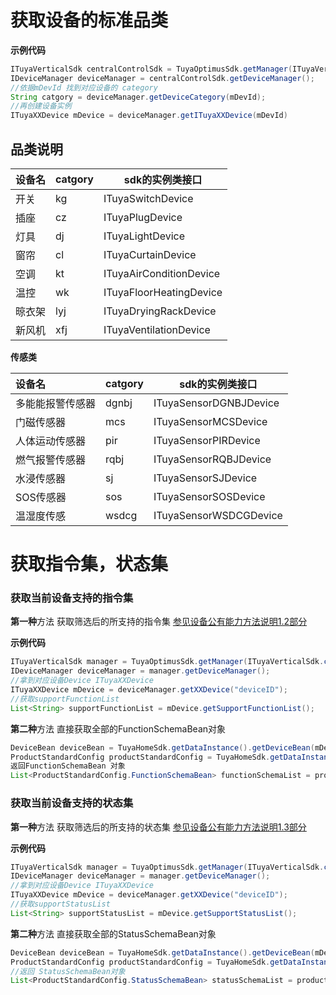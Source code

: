 <h1>获取设备的标准品类</h1> <span id='title_catgory'></span>

**示例代码**

```java
ITuyaVerticalSdk centralControlSdk = TuyaOptimusSdk.getManager(ITuyaVerticalSdk.class);
IDeviceManager deviceManager = centralControlSdk.getDeviceManager();
//依据mDevId 找到对应设备的 category 
String catgory = deviceManager.getDeviceCategory(mDevId);
//再创建设备实例
ITuyaXXDevice mDevice = deviceManager.getITuyaXXDevice(mDevId)
```



## **品类说明**

| 设备名 | catgory | sdk的实例类接口         |
| :----- | :------ | ----------------------- |
| 开关   | kg      | ITuyaSwitchDevice       |
| 插座   | cz      | ITuyaPlugDevice         |
| 灯具   | dj      | ITuyaLightDevice        |
| 窗帘   | cl      | ITuyaCurtainDevice      |
| 空调   | kt      | ITuyaAirConditionDevice |
| 温控   | wk      | ITuyaFloorHeatingDevice |
| 晾衣架 | lyj     | ITuyaDryingRackDevice   |
| 新风机 | xfj     | ITuyaVentilationDevice  |

**传感类**

| 设备名           | catgory | sdk的实例类接口        |
| :--------------- | :------ | ---------------------- |
| 多能能报警传感器 | dgnbj   | ITuyaSensorDGNBJDevice |
| 门磁传感器       | mcs     | ITuyaSensorMCSDevice   |
| 人体运动传感器   | pir     | ITuyaSensorPIRDevice   |
| 燃气报警传感器   | rqbj    | ITuyaSensorRQBJDevice  |
| 水浸传感器       | sj      | ITuyaSensorSJDevice    |
| SOS传感器        | sos     | ITuyaSensorSOSDevice   |
| 温湿度传感       | wsdcg   | ITuyaSensorWSDCGDevice |




<h1>获取指令集，状态集</h1> <span id='title_code'></span>



### 获取当前设备支持的指令集

**第一种**方法 获取筛选后的所支持的指令集  [参见设备公有能力方法说明1.2部分](./device_public_ablity_method.md#get_standard_code)

**示例代码**

```java
ITuyaVerticalSdk manager = TuyaOptimusSdk.getManager(ITuyaVerticalSdk.class);
IDeviceManager deviceManager = manager.getDeviceManager();
//拿到对应设备Device ITuyaXXDevice
ITuyaXXDevice mDevice = deviceManager.getXXDevice("deviceID");
//获取supportFunctionList
List<String> supportFunctionList = mDevice.getSupportFunctionList();
```

**第二种**方法 直接获取全部的FunctionSchemaBean对象

```java
DeviceBean deviceBean = TuyaHomeSdk.getDataInstance().getDeviceBean(mDevId);
ProductStandardConfig productStandardConfig = TuyaHomeSdk.getDataInstance().getStandardProductConfig(deviceBean.productId);
返回FunctionSchemaBean 对象
List<ProductStandardConfig.FunctionSchemaBean> functionSchemaList = productStandardConfig.functionSchemaList;
```

### 获取当前设备支持的状态集

**第一种**方法 获取筛选后的所支持的状态集  [参见设备公有能力方法说明1.3部分](./device_public_ablity_method.md#get_standard_status)

**示例代码**

```java
ITuyaVerticalSdk manager = TuyaOptimusSdk.getManager(ITuyaVerticalSdk.class);
IDeviceManager deviceManager = manager.getDeviceManager();
//拿到对应设备Device ITuyaXXDevice
ITuyaXXDevice mDevice = deviceManager.getXXDevice("deviceID");
//获取supportStatusList
List<String> supportStatusList = mDevice.getSupportStatusList();
```

**第二种**方法 直接获取全部的StatusSchemaBean对象 

```java
DeviceBean deviceBean = TuyaHomeSdk.getDataInstance().getDeviceBean(mDevId);
ProductStandardConfig productStandardConfig = TuyaHomeSdk.getDataInstance().getStandardProductConfig(deviceBean.productId);
//返回 StatusSchemaBean对象
List<ProductStandardConfig.StatusSchemaBean> statusSchemaList = productStandardConfig.statusSchemaList;
```

 
